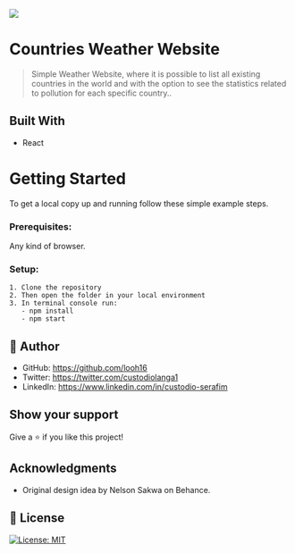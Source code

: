 ![](https://img.shields.io/badge/Microverse-blueviolet)

# Countries Weather Website

>Simple Weather Website, where it is possible to list all existing countries in the world and with the option to see the statistics related to pollution for each specific country..


## Built With

- React

# Getting Started
To get a local copy up and running follow these simple example steps.

### Prerequisites: 
Any kind of browser. 

### Setup:
    1. Clone the repository
    2. Then open the folder in your local environment 
    3. In terminal console run:
       - npm install
       - npm start

## 👤 **Author**

- GitHub: https://github.com/looh16
- Twitter: https://twitter.com/custodiolanga1
- LinkedIn: https://www.linkedin.com/in/custodio-serafim


## Show your support

Give a ⭐️ if you like this project!


## Acknowledgments

- Original design idea by Nelson Sakwa on Behance.


## 📝 License

[![License: MIT](https://img.shields.io/badge/License-MIT-yellow.svg)](https://github.com/looh16/bookstore/blob/34137715daf40f76ef083157c8c9c9e4d7aaaada/LICENSE)
